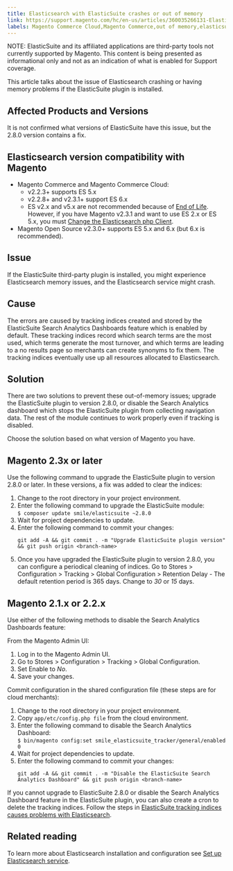 ```yaml
---
title: Elasticsearch with ElasticSuite crashes or out of memory
link: https://support.magento.com/hc/en-us/articles/360035266131-Elasticsearch-with-ElasticSuite-crashes-or-out-of-memory
labels: Magento Commerce Cloud,Magento Commerce,out of memory,elasticsuite,elasticsearch crashes,elasticsuite tracking indices,plugin,2.3.x,2.2.x,2.1.x,how to,ElasticSuite 2.8.0
---
```


<p class="info">NOTE: ElasticSuite and its affiliated applications are third-party tools not currently supported by Magento. This content is being presented as informational only and not as an indication of what is enabled for Support coverage.</p>
<p>This article talks about the issue of Elasticsearch crashing or having memory problems if the ElasticSuite plugin is installed.</p>
<h2>Affected Products and Versions</h2>
<p>It is not confirmed what versions of ElasticSuite have this issue, but the 2.8.0 version contains a fix.</p>
<h2>Elasticsearch version compatibility with Magento</h2>
<ul>
<li>Magento Commerce and Magento Commerce Cloud:
<ul>
<li>v2.2.3+ supports ES 5.x</li>
<li>v2.2.8+ and v2.3.1+ support ES 6.x</li>
<li>ES v2.x and v5.x are not recommended because of <a href="https://www.elastic.co/support/eol">End of Life</a>. However, if you have Magento v2.3.1 and want to use ES 2.x or ES 5.x, you must <a href="https://devdocs.magento.com/guides/v2.3/config-guide/elasticsearch/es-downgrade.html">Change the Elasticsearch php Client</a>.</li>
</ul>
</li>
<li>Magento Open Source v2.3.0+ supports ES 5.x and 6.x (but 6.x is recommended).</li>
</ul>
<h2>Issue</h2>
<p>If the ElasticSuite third-party plugin is installed, you might experience Elasticsearch memory issues, and the Elasticsearch service might crash.</p>
<h2>Cause</h2>
<p>The errors are caused by tracking indices created and stored by the ElasticSuite Search Analytics Dashboards feature which is enabled by default. These tracking indices record which search terms are the most used, which terms generate the most turnover, and which terms are leading to a no results page so merchants can create synonyms to fix them. The tracking indices eventually use up all resources allocated to Elasticsearch.</p>
<h2>Solution</h2>
<p>There are two solutions to prevent these out-of-memory issues; upgrade the ElasticSuite plugin to version 2.8.0, or disable the Search Analytics dashboard which stops the ElasticSuite plugin from collecting navigation data. The rest of the module continues to work properly even if tracking is disabled.  </p>
<p>Choose the solution based on what version of Magento you have.</p>
<h2>Magento 2.3x or later</h2>
<p>Use the following command to upgrade the ElasticSuite plugin to version 2.8.0 or later. In these versions, a fix was added to clear the indices:</p>
<ol>
<li>Change to the root directory in your project environment.</li>
<li>Enter the following command to upgrade the ElasticSuite module:<br/><code>$ composer update smile/elasticsuite ~2.8.0</code>
</li>
<li>Wait for project dependencies to update.</li>
<li>Enter the following command to commit your changes:<br/>
<pre class="line-numbers"><code class="language-clike">git add -A &amp;&amp; git commit . -m "Upgrade ElasticSuite plugin version" &amp;&amp; git push origin &lt;branch-name&gt;</code></pre>
</li>
<li>Once you have upgraded the ElasticSuite plugin to version 2.8.0, you can configure a periodical cleaning of indices. Go to Stores &gt; Configuration &gt; Tracking &gt; Global Configuration &gt; Retention Delay - The default retention period is 365 days. Change to <em>30</em> or <em>15</em> days.</li>
</ol>
<h2>Magento 2.1.x or 2.2.x </h2>
<p>Use either of the following methods to disable the Search Analytics Dashboards feature:</p>
<p>From the Magento Admin UI:</p>
<ol>
<li>Log in to the Magento Admin UI.</li>
<li>Go to Stores &gt; Configuration &gt; Tracking &gt; Global Configuration.</li>
<li>Set Enable to <em>No</em>.</li>
<li>Save your changes.<code></code>
</li>
</ol>
<p>Commit configuration in the shared configuration file (these steps are for cloud merchants):</p>
<ol>
<li>Change to the root directory in your project environment.</li>
<li>Copy <code>app/etc/config.php file</code> from the cloud environment.</li>
<li>Enter the following command to disable the Search Analytics Dashboard:<br/><code>$ bin/magento config:set smile_elasticsuite_tracker/general/enabled 0</code>
</li>
<li>
<code></code>Wait for project dependencies to update.</li>
<li>Enter the following command to commit your changes:<br/>
<pre class="line-numbers"><code class="language-clike">git add -A &amp;&amp; git commit . -m "Disable the ElasticSuite Search Analytics Dashboard" &amp;&amp; git push origin &lt;branch-name&gt;  </code></pre>
</li>
</ol>
<p>If you cannot upgrade to ElasticSuite 2.8.0 or disable the Search Analytics Dashboard feature in the ElasticSuite plugin, you can also create a cron to delete the tracking indices. Follow the steps in <a href="https://support.magento.com/hc/en-us/articles/360034921492">ElasticSuite tracking indices causes problems with Elasticsearch</a>.</p>
<h2>Related reading</h2>
<p>To learn more about Elasticsearch installation and configuration see <a href="https://devdocs.magento.com/guides/v2.3/cloud/project/project-conf-files_services-elastic.html?itm_source=devdocs&amp;itm_medium=search_page&amp;itm_campaign=federated_search&amp;itm_term=elasticsearch">Set up Elasticsearch service</a>. </p>